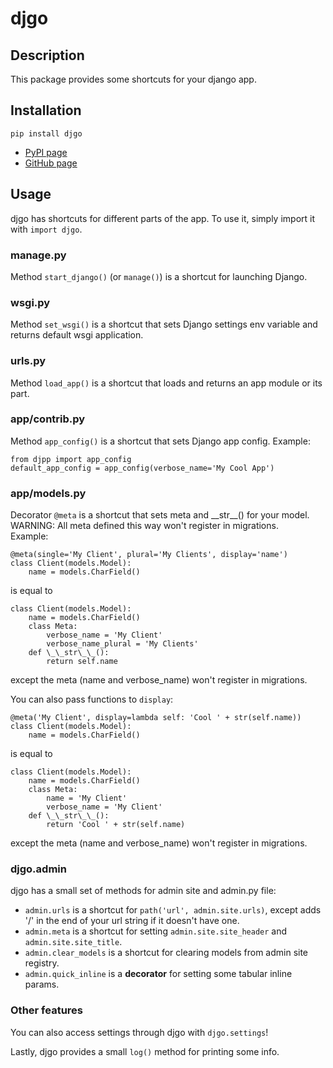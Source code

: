 # djgo

## Description

This package provides some shortcuts for your django app.

## Installation

    pip install djgo

- [PyPI page](https://pypi.org/project/djgo/)
- [GitHub page](https://github.com/Ceterai/djgo/)

## Usage

djgo has shortcuts for different parts of the app.
To use it, simply import it with `import djgo`.

### manage.py

Method `start_django()` (or `manage()`) is a shortcut for launching Django.

### wsgi.py

Method `set_wsgi()` is a shortcut that sets Django settings env variable and returns default wsgi application.

### urls.py

Method `load_app()` is a shortcut that loads and returns an app module or its part.

### app/contrib.py

Method `app_config()` is a shortcut that sets Django app config. Example:

    from djpp import app_config
    default_app_config = app_config(verbose_name='My Cool App')

### app/models.py

Decorator `@meta` is a shortcut that sets meta and \_\_str\_\_() for your model.  
WARNING: All meta defined this way won't register in migrations.  
Example:

    @meta(single='My Client', plural='My Clients', display='name')
    class Client(models.Model):
        name = models.CharField()

is equal to

    class Client(models.Model):
        name = models.CharField()
        class Meta:
            verbose_name = 'My Client'
            verbose_name_plural = 'My Clients'
        def \_\_str\_\_():
            return self.name

except the meta (name and verbose_name) won't register in migrations.

You can also pass functions to `display`:

    @meta('My Client', display=lambda self: 'Cool ' + str(self.name))
    class Client(models.Model):
        name = models.CharField()

is equal to

    class Client(models.Model):
        name = models.CharField()
        class Meta:
            name = 'My Client'
            verbose_name = 'My Client'
        def \_\_str\_\_():
            return 'Cool ' + str(self.name)

except the meta (name and verbose_name) won't register in migrations.

### djgo.admin

djgo has a small set of methods for admin site and admin.py file:

- `admin.urls` is a shortcut for `path('url', admin.site.urls)`, except adds '/' in the end of your url string if it doesn't have one.
- `admin.meta` is a shortcut for setting `admin.site.site_header` and `admin.site.site_title`.
- `admin.clear_models` is a shortcut for clearing models from admin site registry.
- `admin.quick_inline` is a **decorator** for setting some tabular inline params.

### Other features

You can also access settings through djgo with `djgo.settings`!

Lastly, djgo provides a small `log()` method for printing some info.
